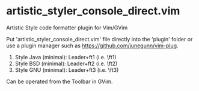 # artistic_styler_console_direct.vim
Artistic Style code formatter plugin for Vim/GVim

Put 'artistic_styler_console_direct.vim' file directly into the 'plugin' folder or use a plugin manager such as https://github.com/junegunn/vim-plug.

1. Style Java (minimal): Leader+ft1 (i.e. \ft1)
2. Style BSD (minimal): Leader+ft2 (i.e. \ft2)
3. Style GNU (minimal): Leader+ft3 (i.e. \ft3)

Can be operated from the Toolbar in GVim.
